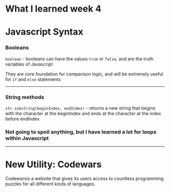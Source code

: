 # What I learned week 4

# Javascript Syntax

### Booleans
`boolean` - booleans can have the values `true` or `false`, and are the truth variables of Javascript

They are core foundation for comparison logic, and will be extremely useful for `if` and `else` statements

---

### String methods

`str.substring(beginIndex, endIndex)` - returns a new string that begins with the character at the beginIndex and ends at the character at the index before endIndex

### Not going to spoil anything, but I have learned a lot for loops within Javascript

---

# New Utility: Codewars
Codewarsis a website that gives its users access to countless programming puzzles for all different kinds of languages. 